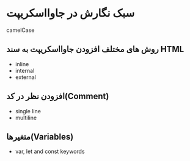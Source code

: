 # سبک نگارش در جاوااسکریپت

camelCase

## روش های مختلف افزودن جاوااسکریپت به سند HTML

- inline
- internal
- external

## افزودن نظر در کد(Comment)

- single line
- multiline

## متغیرها(Variables)

- var, let and const keywords
